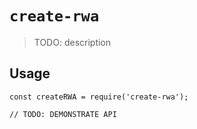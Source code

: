 # `create-rwa`

> TODO: description

## Usage

```
const createRWA = require('create-rwa');

// TODO: DEMONSTRATE API
```
